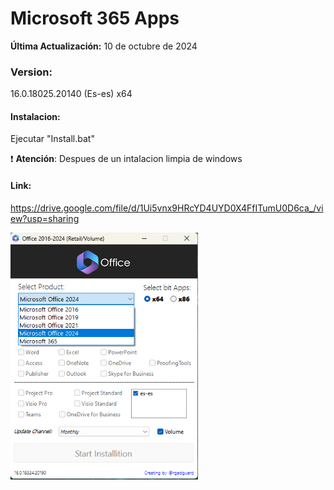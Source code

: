 # Microsoft 365 Apps

**Última Actualización:** 10 de octubre de 2024

### Version:
16.0.18025.20140 (Es-es) x64


#### Instalacion:
Ejecutar "Install.bat"

:exclamation: **Atención**: Despues de un intalacion limpia de windows

#### Link:
https://drive.google.com/file/d/1Ui5vnx9HRcYD4UYD0X4FfITumU0D6ca_/view?usp=sharing

<img src="M365.png" alt="Logo de mi proyecto" width="300" />
